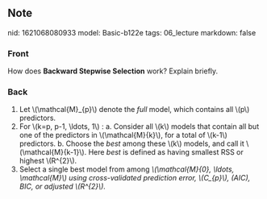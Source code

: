 ## Note
nid: 1621068080933
model: Basic-b122e
tags: 06_lecture
markdown: false

### Front
How does <b>Backward Stepwise Selection</b> work? Explain briefly.

### Back
<div>
  <ol>
    <li>Let \(\mathcal{M}_{p}\) denote the <i>full</i> model, which
    contains all \(p\) predictors.
    <li>For \(k=p, p-1, \ldots, 1\) : a. Consider all \(k\) models
    that contain all but one of the predictors in
    \(\mathcal{M}{k}\), for a total of \(k-1\) predictors. b.
    Choose the <i>best</i> among these \(k\) models, and call it
    \(\mathcal{M}{k-1}\). Here <i>best</i> is defined as having
    smallest RSS or highest \(R^{2}\).
    <li>Select a single best model from among <em>\(\mathcal{M}{0},
    \ldots, \mathcal{M}\)</em> <em>using cross-validated prediction
    error, \(C_{p}\), (AIC), BIC, or adjusted \(R^{2}\).</em>
  </ol>
</div>
